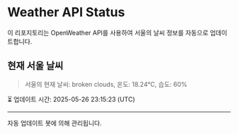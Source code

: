 
# Weather API Status

이 리포지토리는 OpenWeather API를 사용하여 서울의 날씨 정보를 자동으로 업데이트합니다.

## 현재 서울 날씨
> 서울의 현재 날씨: broken clouds, 온도: 18.24°C, 습도: 60%

⏳ 업데이트 시간: 2025-05-26 23:15:23 (UTC)

---
자동 업데이트 봇에 의해 관리됩니다.
